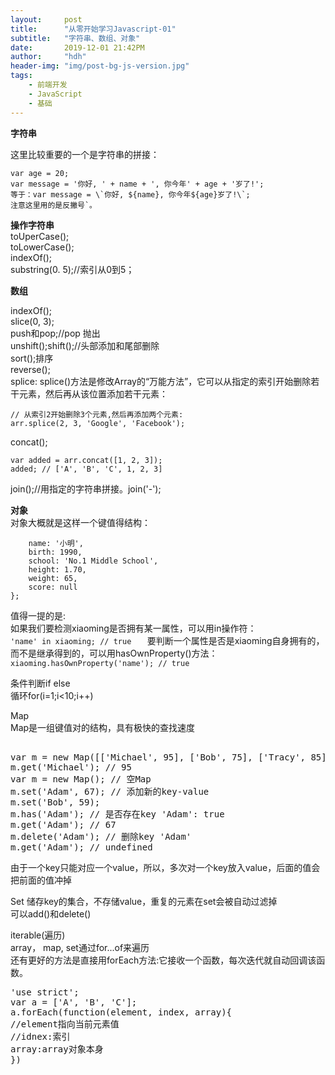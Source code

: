 ```yaml
---
layout:     post
title:      "从零开始学习Javascript-01"
subtitle:   "字符串、数组、对象"
date:       2019-12-01 21:42PM
author:     "hdh"
header-img: "img/post-bg-js-version.jpg"
tags:
    - 前端开发
    - JavaScript
    - 基础
---
```



**字符串**

这里比较重要的一个是字符串的拼接：
```var name = '小明';   
var age = 20;  
var message = '你好, ' + name + ', 你今年' + age + '岁了!';   
等于：var message = \`你好, ${name}, 你今年${age}岁了!\`;   
注意这里用的是反撇号`。
```

**操作字符串**  
toUperCase();  
toLowerCase();  
indexOf();  
substring(0. 5);//索引从0到5；

**数组**  

 indexOf();  
 slice(0, 3);  
 push和pop;//pop 抛出  
 unshift();shift();//头部添加和尾部删除  
 sort();排序  
 reverse();  
 splice: splice()方法是修改Array的“万能方法”，它可以从指定的索引开始删除若干元素，然后再从该位置添加若干元素： 
 ```var arr = ['Microsoft', 'Apple', 'Yahoo', 'AOL', 'Excite', 'Oracle'];  
 // 从索引2开始删除3个元素,然后再添加两个元素:   
arr.splice(2, 3, 'Google', 'Facebook');  
```
concat();  
```var arr = ['A', 'B', 'C'];
var added = arr.concat([1, 2, 3]);  
added; // ['A', 'B', 'C', 1, 2, 3]  
```
join();//用指定的字符串拼接。join('-');  

**对象**  
对象大概就是这样一个键值得结构：  
```var xiaoming = {  
    name: '小明',  
    birth: 1990,  
    school: 'No.1 Middle School',  
    height: 1.70,  
    weight: 65,  
    score: null  
};
 ``` 

值得一提的是:  
如果我们要检测xiaoming是否拥有某一属性，可以用in操作符：   
`'name' in xiaoming; // true   `
要判断一个属性是否是xiaoming自身拥有的，而不是继承得到的，可以用hasOwnProperty()方法：  
`xiaoming.hasOwnProperty('name'); // true`  

条件判断if else   
循环for(i=1;i<10;i++)  

Map  
Map是一组键值对的结构，具有极快的查找速度  
<pre>  
var m = new Map([['Michael', 95], ['Bob', 75], ['Tracy', 85]]);  
m.get('Michael'); // 95  
var m = new Map(); // 空Map  
m.set('Adam', 67); // 添加新的key-value  
m.set('Bob', 59);  
m.has('Adam'); // 是否存在key 'Adam': true  
m.get('Adam'); // 67  
m.delete('Adam'); // 删除key 'Adam'  
m.get('Adam'); // undefined   
</pre>
由于一个key只能对应一个value，所以，多次对一个key放入value，后面的值会把前面的值冲掉

Set 储存key的集合，不存储value，重复的元素在set会被自动过滤掉  
可以add()和delete()


iterable(遍历)  
array， map, set通过for...of来遍历  
还有更好的方法是直接用forEach方法:它接收一个函数，每次迭代就自动回调该函数。    
<pre>'use strict';    
var a = ['A', 'B', 'C'];  
a.forEach(function(element, index, array){  
//element指向当前元素值    
//idnex:索引    
array:array对象本身
})
</pre>

    